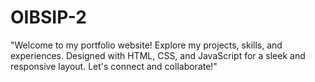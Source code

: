 # OIBSIP-2
"Welcome to my portfolio website! Explore my projects, skills, and experiences. Designed with HTML, CSS, and JavaScript for a sleek and responsive layout. Let's connect and collaborate!"
